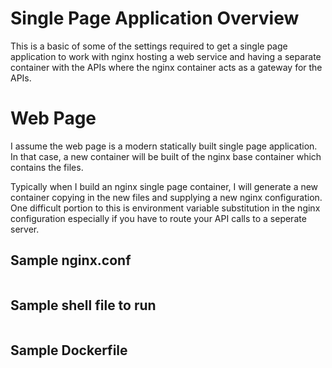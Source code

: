 # Single Page Application Overview

This is a basic of some of the settings required to get a single page application to work with nginx hosting a web service and having a separate container with the APIs where the nginx container acts as a gateway for the APIs.

# Web Page

I assume the web page is a modern statically built single page application.  In that case, a new container will be built of the nginx base container which contains the files.


Typically when I build an nginx single page container, I will generate a new container copying in the new files and supplying a new nginx configuration.  One difficult portion to this is environment variable substitution in the nginx configuration especially if you have to route your API calls to a seperate server.


## Sample nginx.conf
```nginx

```

## Sample shell file to run
```bash
```

## Sample Dockerfile
```dockerfile
```